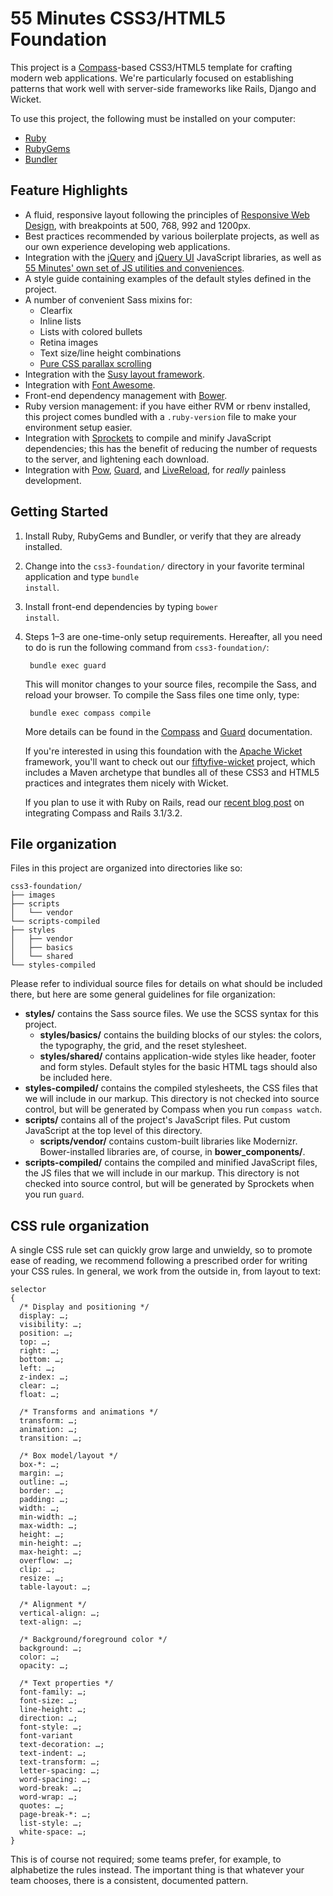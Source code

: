 # 55 Minutes CSS3/HTML5 Foundation #

This project is a [Compass](http://compass-style.org/ "Compass Home | Compass Documentation")-based CSS3/HTML5 template for crafting modern web applications. We're particularly focused on establishing patterns that work well with server-side frameworks like Rails, Django and Wicket.

To use this project, the following must be installed on your computer:

* [Ruby](http://www.ruby-lang.org/en/)
* [RubyGems](http://rubygems.org/)
* [Bundler](http://gembundler.com/)

## Feature Highlights ##

* A fluid, responsive layout following the principles of [Responsive Web Design](http://www.abookapart.com/products/responsive-web-design "A Book Apart, Responsive Web Design"), with breakpoints at 500, 768, 992 and 1200px.
* Best practices recommended by various boilerplate projects, as well as our own experience developing web applications.
* Integration with the [jQuery](http://jquery.com/ "jQuery: The Write Less, Do More, JavaScript Library") and [jQuery UI](http://jqueryui.com/ "jQuery UI - Home") JavaScript libraries, as well as [55 Minutes' own set of JS utilities and conveniences](https://github.com/55minutes/fiftyfive-util-js/).
* A style guide containing examples of the default styles defined in the project.
* A number of convenient Sass mixins for:
    * Clearfix
    * Inline lists
    * Lists with colored bullets
    * Retina images
    * Text size/line height combinations
    * [Pure CSS parallax scrolling](http://keithclark.co.uk/articles/pure-css-parallax-websites/ "Pure CSS Parallax Websites by Keith Clark")
* Integration with the [Susy layout framework](http://susy.oddbird.net).
* Integration with [Font Awesome](http://fontawesome.io "Font Awesome, the iconic font and CSS toolkit").
* Front-end dependency management with [Bower](http://bower.io "Bower").
* Ruby version management: if you have either RVM or rbenv installed, this project comes bundled with a `.ruby-version` file to make your environment setup easier.
* Integration with [Sprockets](https://github.com/sstephenson/sprockets) to compile and minify JavaScript dependencies; this has the benefit of reducing the number of requests to the server, and lightening each download.
* Integration with [Pow](http://pow.cx "Pow: Zero-configuration Rack server for Mac OS X"), [Guard](http://guardgem.org ""), and [LiveReload](http://livereload.com "LiveReload"), for *really* painless development.

## Getting Started ##

1. Install Ruby, RubyGems and Bundler, or verify that they are already installed.
2. Change into the <code>css3-foundation/</code> directory in your favorite terminal application and type <code>bundle install</code>.
3. Install front-end dependencies by typing <code>bower install</code>.
4. Steps 1–3 are one-time-only setup requirements. Hereafter, all you need to do is run the following command from <code>css3-foundation/</code>:

        bundle exec guard

    This will monitor changes to your source files, recompile the Sass, and reload your browser. To compile the Sass files one time only, type:

        bundle exec compass compile

    More details can be found in the [Compass](http://compass-style.org/reference/compass/ "Compass Core Framework | Compass Documentation") and [Guard](http://guardgem.org "") documentation.

    If you're interested in using this foundation with the [Apache Wicket](http://wicket.apache.org/) framework, you'll want to check out our [fiftyfive-wicket](https://github.com/55minutes/fiftyfive-wicket) project, which includes a Maven archetype that bundles all of these CSS3 and HTML5 practices and integrates them nicely with Wicket.

    If you plan to use it with Ruby on Rails, read our [recent blog post](http://blog.55minutes.com/2012/01/getting-compass-to-work-with-rails-31-and-32/) on integrating Compass and Rails 3.1/3.2.

## File organization ##

Files in this project are organized into directories like so:

    css3-foundation/
    ├── images
    ├── scripts
    │   └── vendor
    └── scripts-compiled
    ├── styles
    │   ├── vendor
    │   ├── basics
    │   └── shared
    └── styles-compiled

Please refer to individual source files for details on what should be included there, but here are some general guidelines for file organization:

* **styles/** contains the Sass source files. We use the SCSS syntax for this project.
    * **styles/basics/** contains the building blocks of our styles: the colors, the typography, the grid, and the reset stylesheet.
    * **styles/shared/** contains application-wide styles like header, footer and form styles. Default styles for the basic HTML tags should also be included here.
* **styles-compiled/** contains the compiled stylesheets, the CSS files that we will include in our markup. This directory is not checked into source control, but will be generated by Compass when you run `compass watch`.
* **scripts/** contains all of the project's JavaScript files. Put custom JavaScript at the top level of this directory.
    * **scripts/vendor/** contains custom-built libraries like Modernizr. Bower-installed libraries are, of course, in **bower_components/**.
* **scripts-compiled/** contains the compiled and minified JavaScript files, the JS files that we will include in our markup. This directory is not checked into source control, but will be generated by Sprockets when you run `guard`.

## CSS rule organization ##

A single CSS rule set can quickly grow large and unwieldy, so to promote ease of reading, we recommend following a prescribed order for writing your CSS rules. In general, we work from the outside in, from layout to text:

    selector
    {
      /* Display and positioning */
      display: …;
      visibility: …;
      position: …;
      top: …;
      right: …;
      bottom: …;
      left: …;
      z-index: …;
      clear: …;
      float: …;

      /* Transforms and animations */
      transform: …;
      animation: …;
      transition: …;

      /* Box model/layout */
      box-*: …;
      margin: …;
      outline: …;
      border: …;
      padding: …;
      width: …;
      min-width: …;
      max-width: …;
      height: …;
      min-height: …;
      max-height: …;
      overflow: …;
      clip: …;
      resize: …;
      table-layout: …;

      /* Alignment */
      vertical-align: …;
      text-align: …;

      /* Background/foreground color */
      background: …;
      color: …;
      opacity: …;

      /* Text properties */
      font-family: …;
      font-size: …;
      line-height: …;
      direction: …;
      font-style: …;
      font-variant
      text-decoration: …;
      text-indent: …;
      text-transform: …;
      letter-spacing: …;
      word-spacing: …;
      word-break: …;
      word-wrap: …;
      quotes: …;
      page-break-*: …;
      list-style: …;
      white-space: …;
    }

This is of course not required; some teams prefer, for example, to alphabetize the rules instead. The important thing is that whatever your team chooses, there is a consistent, documented pattern.

